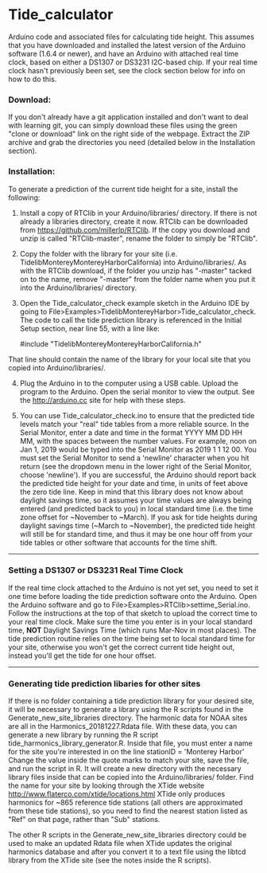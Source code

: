 Tide_calculator
===============

Arduino code and associated files for calculating tide height. This assumes that you 
have downloaded and installed the latest version of the Arduino software (1.6.4 or newer), 
and have an Arduino with attached real time clock, based on either a DS1307 or DS3231
I2C-based chip. If your real time clock hasn't previously been set, see the clock section below
for info on how to do this. 

### Download:
If you don't already have a git application installed and don't want to deal with learning git, you can simply download these files using the green "clone or download" link on the right side of the webpage. Extract the ZIP archive and grab the directories you need (detailed below in the Installation section). 

### Installation:

To generate a prediction of the current tide height for a site, install the following:

1. Install a copy of RTClib in your Arduino/libraries/ directory. If there is not already a libraries directory, create it now. RTClib can be downloaded from https://github.com/millerlp/RTClib. If the copy you download and unzip is called "RTClib-master", rename the folder to simply be "RTClib".

2. Copy the folder with the library for your site (i.e. TidelibMontereyMontereyHarborCalifornia) into Arduino/libraries/. As with the RTClib download, if the folder you unzip has "-master" tacked on to the name, remove "-master" from the folder name when you put it into the Arduino/libraries/ directory.

3. Open the Tide_calculator_check example sketch in the Arduino IDE by going to File>Examples>TidelibMontereyHarbor>Tide_calculator_check. The code to call the tide prediction library is referenced in the Initial Setup section, near line 55, with a line like:

	\#include "TidelibMontereyMontereyHarborCalifornia.h"

That line should contain the name of the library for your local site that you copied into Arduino/libraries/.

4. Plug the Arduino in to the computer using a USB cable. Upload the program to the Arduino. 
Open the serial monitor to view the output. See the http://arduino.cc site for help with 
these steps. 

5. You can use Tide_calculator_check.ino to ensure that the predicted
tide levels match your "real" tide tables from a more reliable source. In the Serial
Monitor, enter a date and time in the format YYYY MM DD HH MM, with the spaces between
the number values. For example, noon on Jan 1, 2019 would be typed into the Serial Monitor as 2019 1 1 12 00. You must set the Serial Monitor to send a 'newline' character when you hit return (see the dropdown menu in the lower right of the Serial
Monitor, choose 'newline'). If you are successful, the Arduino should report back the 
predicted tide height for your date and time, in units of feet above the zero tide line. Keep in mind that this library does not know about daylight savings time, so it assumes your time values are always being entered (and predicted back to you) in local standard time (i.e. the time zone offset for ~November to ~March). If you ask for tide heights during daylight savings time (~March to ~November), the predicted tide height will still be for standard time, and thus it may be one hour off from your tide tables or other software that accounts for the time shift.

------------------------------
### Setting a DS1307 or DS3231 Real Time Clock
If the real time clock attached to the Arduino is not yet set, you need to set it one time 
before loading the tide prediction software onto the Arduino. Open the Arduino software and 
go to File>Examples>RTClib>settime_Serial.ino. Follow the instructions at the top of that 
sketch to upload the correct time to your real time clock. Make sure the time you enter 
is in your local standard time, **NOT** Daylight Savings Time (which runs Mar-Nov in most places). 
The tide prediction routine relies on the time being set to local standard time for your site, 
otherwise you won't get the correct current tide height out, instead you'll get the tide for one hour offset. 

-------------------------------
### Generating tide prediction libaries for other sites
If there is no folder containing a tide prediction library for your desired site, it
will be necessary to generate a library using the R scripts found in the 
Generate_new_site_libraries directory. The harmonic data for NOAA sites are all in
the Harmonics_20181227.Rdata file. With these data, you can generate a new library
by running the R script tide_harmonics_library_generator.R. Inside that file, you must
enter a name for the site you're interested in on the line
stationID = 'Monterey Harbor'
Change the value inside the quote marks to match your site, save the file, and run the
script in R. It will create a new directory with the necessary library files inside that
can be copied into the Arduino/libraries/ folder. Find the name for your site by looking 
through the XTide website http://www.flaterco.com/xtide/locations.html 
XTide only produces harmonics for ~865 reference tide stations (all others are approximated 
from these tide stations), so you need to find the nearest station listed as "Ref" on that 
page, rather than "Sub" stations.

The other R scripts in the Generate_new_site_libraries directory could be used to make an
updated Rdata file when XTide updates the original harmonics database and after you
convert it to a text file using the libtcd library from the XTide site (see the notes inside
the R scripts). 
